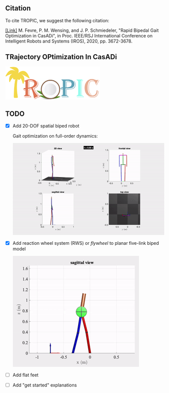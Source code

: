 
## Citation

To cite TROPIC, we suggest the following citation:

[[Link]](https://github.com/fevrem/TROPIC/blob/master/MF_PMW_JPS_IROS2020_TROPIC.pdf) M. Fevre, P. M. Wensing, and J. P. Schmiedeler, "Rapid Bipedal Gait Optimization in CasADi", in Proc. IEEE/RSJ International Conference on Intelligent Robots and Systems (IROS), 2020, pp. 3672-3678.


## TRajectory OPtimization In CasADi

<img src="images/logo.png" width="300"> 


## TODO

- [x] Add 20-DOF spatial biped robot 

    Gait optimization on full-order dynamics: 
      
    <img src="examples/spatial-20-dof-biped/anim_biped_20_DOF.gif" width="600">


- [x] Add reaction wheel system (RWS) or *flywheel* to planar five-link biped model

    <img src="examples/planar-8-dof-biped-flywheel/planar-8dof-biped-flywheel.gif" width="400">


- [ ] Add flat feet
- [ ] Add "get started" explanations